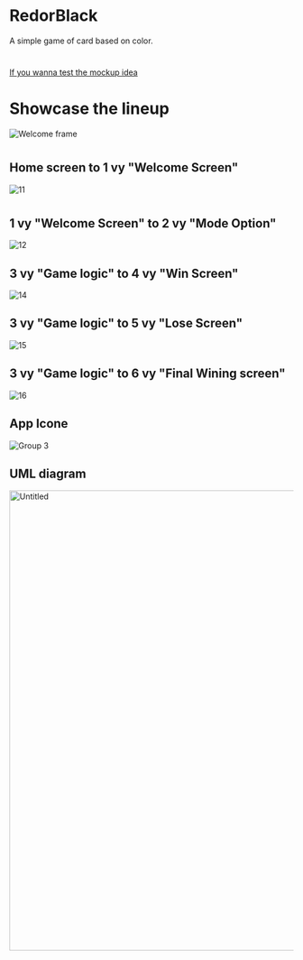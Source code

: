 # RedorBlack
A  simple game of card based on color.
#
[If you wanna test the mockup idea](https://www.figma.com/proto/2bcTC0vegmLBT223HFQKmo/Welcome-frame?node-id=14-46&node-type=canvas&t=z0sggPfgS7WEsiy0-1&scaling=scale-down&content-scaling=fixed&page-id=0%3A1&starting-point-node-id=14%3A46)

# Showcase the lineup

![Welcome frame](https://github.com/user-attachments/assets/1ab40cec-b688-414b-8d02-34d7693a2265)

#

## Home screen to 1 vy  "Welcome Screen"

![11](https://github.com/user-attachments/assets/6122c0a7-2047-4463-b18f-78bbb1ea8d98)

#

## 1 vy "Welcome Screen" to 2 vy "Mode Option"

![12](https://github.com/user-attachments/assets/88a67fa0-f3db-4651-873f-51e6b0a9ae99)

## 3 vy "Game logic" to 4 vy "Win Screen"

![14](https://github.com/user-attachments/assets/5e6b9676-e24a-4dc6-94e3-910cfb644705)

##

## 3 vy "Game logic" to 5 vy "Lose Screen"

![15](https://github.com/user-attachments/assets/3528acba-f3f7-417b-8c6b-d5efbcac60df)

## 3 vy "Game logic" to 6 vy "Final Wining screen"
![16](https://github.com/user-attachments/assets/5a6f74eb-e04b-4bf5-9a75-1e9fe4d6d748)

## 

## App Icone

![Group 3](https://github.com/user-attachments/assets/b9763cb6-1582-4896-957c-2989ff6905f6)

##


## UML diagram

<img width="816" alt="Untitled" src="https://github.com/user-attachments/assets/c2e42da6-187f-4d20-9387-48aa14b71524">

##







